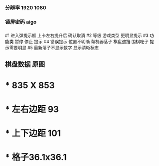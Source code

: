 ### 分辨率 1920 1080
### 锁屏密码 aigo
### 
#1 进入弹提示框 上卡左右提升后 确认取消
#2 等级 游戏类型 更明显提示
#3 功能类 暂停 停止 提示
#4 错误提示 位置不明确 帮机器落子 棋盘遮挡 围棋吃子 提示需要明显
#5 最新落子不显示数字 显示清晰标志
## 棋盘数据 原图
#     * 835 X 853
 #    * 左右边距 93 
  #   * 上下边距 101
   #  * 格子36.1x36.1

